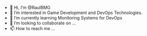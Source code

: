 - 👋 Hi, I’m @RaulBMG
- 👀 I’m interested in Game Development and DevOps Technologies.
- 🌱 I’m currently learning Monitoring Systems for DevOps
- 💞️ I’m looking to collaborate on ...
- 📫 How to reach me ...

<!---
RaulBMG/RaulBMG is a ✨ special ✨ repository because its `README.md` (this file) appears on your GitHub profile.
You can click the Preview link to take a look at your changes.
--->

